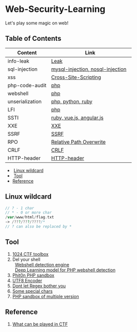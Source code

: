 # Web-Security-Learning    
Let's play some magic on web!

## Table of Contents  
Content | Link 
------------ | ------------- 
info-leak | [Leak](https://github.com/shinmao/Web-Security-Learning/tree/master/INFO-leak) 
sql-injection | [mysql-injection, nosql-injection](https://github.com/shinmao/Web-Security-Learning/tree/master/SQL-inj)   
xss | [Cross-Site-Scripting](https://github.com/shinmao/Web-Security-Learning/tree/master/XSS)   
php-code-audit | [php](https://github.com/shinmao/Web-Security-Learning/tree/master/PHP-Code-Audt)   
webshell | [php](https://github.com/shinmao/Web-Security-Learning/tree/master/Webshell)   
unserialization | [php, python, ruby](https://github.com/shinmao/Web-Security-Learning/tree/master/Unserialization)  
LFI | [php](https://github.com/shinmao/Web-Security-Learning/tree/master/LFI)  
SSTI | [ruby, vue.js, angular.js](https://github.com/shinmao/Web-Security-Learning/tree/master/SSTI)  
XXE | [XXE](https://github.com/shinmao/Web-Security-Learning/tree/master/XXE)  
SSRF | [SSRF](https://github.com/shinmao/Web-Security-Learning/tree/master/SSRF)  
RPO | [Relative Path Overwrite](https://github.com/shinmao/Web-Security-Learning/tree/master/RPO)  
CRLF | [CRLF](https://github.com/shinmao/Web-Security-Learning/tree/master/HRS)  
HTTP-header | [HTTP-header](https://github.com/shinmao/Web-Security-Learning/tree/master/HTTP-header)   
  
*  [Linux wildcard](#linux-wildcard)    
*  [Tool](#tool)  
*  [Reference](#reference)  

## Linux wildcard
```php
// ? - 1 char
// * - 0 or more char
/var/www/html/flag.txt
-> /???/???/????/*
// ? can also be replaced by *
```

## Tool
1. [1024 CTF toolbox](https://1024tools.com/)  
2. Del your shell  
   [Webshell detection engine](https://scanner.baidu.com/#/pages/intro)  
   [Deep Learning model for PHP webshell detection](http://webshell.cdxy.me/)  
3. [Phit0n PHP sandbox](http://675ba661.2m1.pw/dbc05bfc-3302-4565-9ac9-3c94d905e53b.php)  
4. [UTF8 Encoder <Nice>](https://mothereff.in/utf-8)  
5. [Dont let Regex bother you](https://regex101.com/)   
6. [Some special chars](http://www.cnblogs.com/balaamwe/archive/2012/03/15/2397998.html)  
7. [PHP sandbox of multiple version](http://sandbox.onlinephpfunctions.com/)

## Reference
1. [What can be played in CTF](https://weibo.com/ttarticle/p/show?id=2309403980950244591011)
